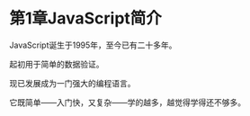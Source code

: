 # 第1章JavaScript简介

JavaScript诞生于1995年，至今已有二十多年。

起初用于简单的数据验证。

现已发展成为一门强大的编程语言。

它既简单——入门快，又复杂——学的越多，越觉得学得还不够多。
